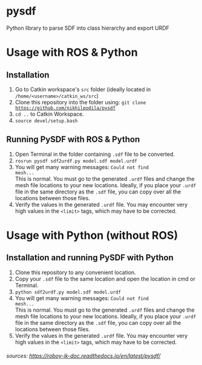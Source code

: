 # pysdf
Python library to parse SDF into class hierarchy and export URDF

# Usage with ROS & Python
## Installation
1. Go to Catkin workspace's <code>src</code> folder (ideally located in <code>/home/\<username\>/catkin_ws/src</code>)
2. Clone this repository into the folder using: <code>git clone https://github.com/nikhilpodila/pysdf</code>
3. <code>cd ..</code> to Catkin Workspace.
4. <code>source devel/setup.bash</code>

## Running PySDF with ROS & Python
1. Open Terminal in the folder containing <code>.sdf</code> file to be converted.
2. <code>rosrun pysdf sdf2urdf.py model.sdf model.urdf</code>
3. You will get many warning messages: <code>Could not find mesh...</code><br>
This is normal. You must go to the generated <code>.urdf</code> files and change the mesh file locations to your new locations. 
Ideally, if you place your <code>.urdf</code> file in the same directory as the <code>.sdf</code> file, you can copy over all the locations between those files.
4. Verify the values in the generated <code>.urdf</code> file. You may encounter very high values in the <code>\<limit\></code> tags, which may have to be corrected.


# Usage with Python (without ROS)
## Installation and running PySDF with Python
1. Clone this repository to any convenient location.
2. Copy your <code>.sdf</code> file to the same location and open the location in cmd or Terminal.
2. <code>python sdf2urdf.py model.sdf model.urdf</code>
3. You will get many warning messages: <code>Could not find mesh...</code><br>
This is normal. You must go to the generated <code>.urdf</code> files and change the mesh file locations to your new locations. 
Ideally, if you place your <code>.urdf</code> file in the same directory as the <code>.sdf</code> file, you can copy over all the locations between those files.
4. Verify the values in the generated <code>.urdf</code> file. You may encounter very high values in the <code>\<limit\></code> tags, which may have to be corrected.

###### sources: https://roboy-ik-doc.readthedocs.io/en/latest/pysdf/
